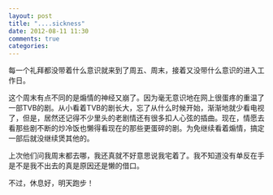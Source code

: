 ```yaml
---
layout: post
title: "....sickness"
date: 2012-08-11 11:30
comments: true
categories: 
---
```

每一个礼拜都没带着什么意识就来到了周五、周末，接着又没带什么意识的进入工作日。

这个周末有点不同的是煽情的神经又崩了。因为毫无意识地在网上很蛋疼的重温了一部TVB的剧。从小看着TVB的剧长大，忘了从什么时候开始，渐渐地就少看电视了，但是，居然还记得不少里头的老剧情还有很多扣人心弦的插曲。现在，情愿去看那些剧不断的炒冷饭也懒得看现在的那些更蛋碎的剧。为免继续看着煽情，搞定一部后就没继续煲其他的。

上次他们问我周末都去哪，我还真就不好意思说我宅着了。我不知道没有单反在手是不是我不出去的真是原因还是懒的借口。

不过，休息好，明天跑步！